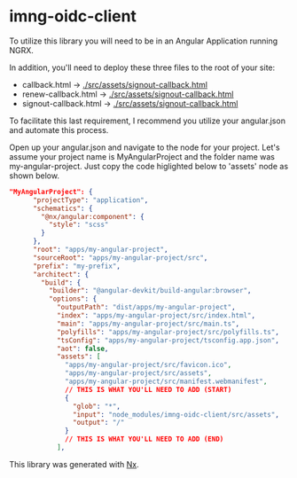 # imng-oidc-client

To utilize this library you will need to be in an Angular Application running NGRX.

In addition, you'll need to deploy these three files to the root of your site:

- callback.html -> [./src/assets/signout-callback.html](./src/assets/signout-callback.html)
- renew-callback.html -> [./src/assets/signout-callback.html](./src/assets/signout-callback.html)
- signout-callback.html -> [./src/assets/signout-callback.html](./src/assets/signout-callback.html)

To facilitate this last requirement, I recommend you utilize your angular.json and automate this process.

Open up your angular.json and navigate to the node for your project. Let's assume your project name is MyAngularProject and the folder name was my-angular-project. Just copy the code higlighted below to 'assets' node as shown below.

```json
"MyAngularProject": {
      "projectType": "application",
      "schematics": {
        "@nx/angular:component": {
          "style": "scss"
        }
      },
      "root": "apps/my-angular-project",
      "sourceRoot": "apps/my-angular-project/src",
      "prefix": "my-prefix",
      "architect": {
        "build": {
          "builder": "@angular-devkit/build-angular:browser",
          "options": {
            "outputPath": "dist/apps/my-angular-project",
            "index": "apps/my-angular-project/src/index.html",
            "main": "apps/my-angular-project/src/main.ts",
            "polyfills": "apps/my-angular-project/src/polyfills.ts",
            "tsConfig": "apps/my-angular-project/tsconfig.app.json",
            "aot": false,
            "assets": [
              "apps/my-angular-project/src/favicon.ico",
              "apps/my-angular-project/src/assets",
              "apps/my-angular-project/src/manifest.webmanifest",
              // THIS IS WHAT YOU'LL NEED TO ADD (START)
              {
                "glob": "*",
                "input": "node_modules/imng-oidc-client/src/assets",
                "output": "/"
              }
              // THIS IS WHAT YOU'LL NEED TO ADD (END)
            ],
```

This library was generated with [Nx](https://nx.dev).

